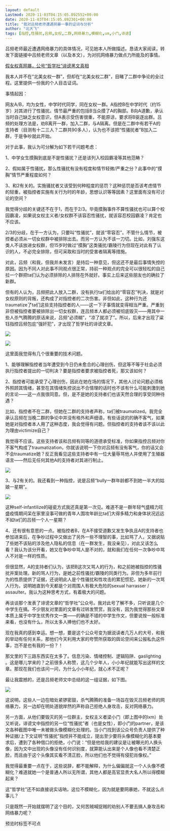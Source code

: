 ```yaml
---
layout: default
Lastmod: 2020-11-03T04:15:05.892552+00:00
date: 2020-11-03T04:15:05.892301+00:00
title: "我对吕频老师遭遇网暴一事的证词与分析"
author: "北大飞"
tags: [指控,性骚扰,吕频,女权,二群,网络暴力,模糊化,um,小门,诽谤]
---
```


吕频老师最近遭遇网络暴力的具体情况，可见她本人所做描述。恳请大家阅读，转发下面链接中吕频老师文章（以及本文），为对抗网络暴力做点力所能及的事情。

[假女权真网暴，公号“哲学社”诽谤黑文真相](https://mp.weixin.qq.com/s?__biz=MzU5MDI2NTM4Nw==&mid=2247483801&idx=1&sn=7c68af9397e25773729dc21ea9d008c9&scene=21#wechat_redirect)

我本人并不在“北美女权一群”，但却在“北美女权二群”，目睹了二群中争论的全过程。这里提供一份我的个人目击证词。

事情起因：

网友A/B，均为女性，中学时代同学，同在女权一群。A指控B在中学时代（约15岁）对其进行了性骚扰。情节最严重的包括B当众摸了A的胸部。B向A道歉，承认当时自己缺乏女权意识，但A表示受伤害很重，不能原谅，要求将B驱逐出群。吕频的处理方法是，劝B离开一群，加入二群，与A隔离。但是在二群中有若干A的支持者（目测有十二三人？二群共90多人），认为也不该把“性骚扰者”B加入二群，于是争吵就此开始。

对于此事，我认为可分解为如下若干问题考虑：

1、中学女生摸胸到底是不是性骚扰？还是该列入校园霸凌等其他范畴？

2、假如属于性骚扰，那么性骚扰有没有程度和情节轻微/严重之分？此事中的“摸胸”情节严重程度如何？

3、和2有关的。实施骚扰者又该受到何种程度的惩罚？这种惩罚是否该考虑情节的轻重，被指控者实施有关行为时的年龄，思想认识等等因素？这里面有没有可讨论的空间？

我觉得分歧的关键还不在于1，而在于2/3。毕竟摸胸事件不算性骚扰也可以算个校园霸凌，如果说女权主义者/女权群不该容忍性骚扰，就该容忍校园霸凌？肯定也不应该。

2/3的分歧，在于一方认为，只要叫“性骚扰”，就该“零容忍”。不管什么情节，被控者必须从一切女权群中被排除出去。而另一方认为不该一刀切。比如，刘强东这类人不该放进女权群，但15岁时做过“摸胸”这类骚扰/霸陵行为但现在对此有了认识的人，不必完全排除，但可采取和当时的受害者隔离等措施。

对此，吕频（和我，但我并未发言）是持后一种意见，但这还不是最后事情失控的原因。因为不同人对此事不同观点很正常，持前一种观点的完全可以很轻松的自己拉一个群把ta们认为必须排除的人排除在外就好。事实上后来这些朋友也的确拉了新群。

但有的人认为，吕频把此人放入二群，没有执行ta们给出的“零容忍”判决，就是对女权原则的背叛，还构成了对指控者的二次伤害。非但如此，这种行为还traumatize了ta们这些支持指控者的人——这一下子事情就变得相当严重。严重到非但被指控者要被排除出一切女权群，连吕频本人都必须被彻底毁灭——用其中一些人杀气腾腾的原话来说，吕频“必须糊”，“凉了就凉了”。所以，后来才出现了粱钰指控吕频包庇“强奸犯”，才出现了哲学社的诽谤文章。

![](https://images.weserv.nl/?url=https%3A//mmbiz.qpic.cn/mmbiz_jpg/kbqexlSQD1MQlqnDicDMk2m2icaLiczJh4zrvSpe1ymIuf9ibvmm7Zfibic9omrZv17VF3Up5hiaSUvbTnA5NLUY2qsBg/640%3Fwx_fmt%3Djpeg)

![](https://images.weserv.nl/?url=https%3A//mmbiz.qpic.cn/mmbiz_jpg/kbqexlSQD1MQlqnDicDMk2m2icaLiczJh4zLic2ZYbf5uFZdtKgaN1JXmicdohIh5e3D0BPDST7iaaWE33vO3SwwPk9Q/640%3Fwx_fmt%3Djpeg)

这里面我觉得有几个很重要的技术问题。

1、能够理解指控者当年遭受到今日仍未愈合的心理创伤，但这等不等于社会必须执行指控者提出的一切判决？要是指控者要求被指控者死，那又该如何？

2、指控者可能承受了心理创伤，因此在她在场的情况下，其他人讨论问题必须格外照顾其情绪，甚至在其情绪失控说出不合情理的话时也不该有什么可能刺激到她的言论——这一点我很同意。但，是不是她的支持者们也该天然合理的享受同种待遇？

比如，指控者不在二群，但她在二群的支持者声称，ta们被traumatized。我完全承认吕频在当晚二群的争论中并没有格外和声细语，有些话说的的确不客气，如果她是对指控者本人用了这种态度，我会觉得有问题。但指控者的支持者该不该以此为理由victimize自己？

我觉得不应该。这些支持者该和吕频有同等的道德承受标准，你如果指控吕频对你不客气构成了traumatization，你就该说明一下你对吕频有没有客气，你的话又会不会traumatize她？反正我看见这些支持者中有一位大量辱骂他人并使用了生殖器语言——然后无任何其他A的支持者对其进行制止。

![](https://images.weserv.nl/?url=https%3A//mmbiz.qpic.cn/mmbiz_jpg/kbqexlSQD1MQlqnDicDMk2m2icaLiczJh4zB5BQSQIMxUEsYrWGIiams8ia9VVIsAnFG9FPKwaCNYnunjN9WicoMI2FQ/640%3Fwx_fmt%3Djpeg)

3、与2有关的。我还看到一种指控，说是吕频“bully一群年龄都不到她一半大的姑娘一星期”。

![](https://images.weserv.nl/?url=https%3A//mmbiz.qpic.cn/mmbiz_jpg/kbqexlSQD1MQlqnDicDMk2m2icaLiczJh4z9Fc9Bf1OrbtygewWKybEO4sYrDvTL7mTO0KrDtauB7zkNvnaCiaQnKA/640%3Fwx_fmt%3Djpeg)

这种self-infantilize的碰瓷方式我还真是第一次见。难道不是一群年轻气盛精力旺盛疫情期间呆在家里没事可做的青年人围攻年龄比ta们大得多精力和身体状况远远不如ta们的吕频一个人一星期？  

4、还有很有意思的一点。被指控者B，在A不接受道歉又发生争执且A的支持者也参加进来后，在争吵过程中又做出了另外一些不理智的事，比如骂了人，又据说贴了些她不该贴的涉及他人隐私的信息（在一群发生，我没亲见），对此又该怎么看？我认为该分开看，她又在争吵中骂人是不对的，就和我们在任何一次争吵中骂人不对是一样的性质。

但很显然，A的支持者们认为，该把B这次又骂人的行为，和之前她被指控的性骚扰并案处理。新的骂人行为，是她之前性骚扰/霸陵的同类行为。非但为多年前行为的性质提供了证据，还说明此人是个性骚扰和性攻击的累犯惯犯，她新的一次骂人行为，说明她直到今天都是个对周围人有极大危险的sexual harrasser / assaulter。我认为这种思考方式，有着极大的问题。

再谈谈那个发表了诽谤文章的“哲学社”公众号。我对此号了解不多，只听说是几个中学生在搞。不少朋友对里面的文章有过转发赞赏，我没有，因为我觉得那些文章本质上属于中学生优秀作文一类——的确是不错的中学生作文，但要说按一般标准来看，也没有什么，所以太多人捧他们也不太好。

现在我真的感到幸运。想一想，要是这个公众号变为据说读者几万人的大号，和我的举动有任何关系，那他们今天利用大家的夸赞所获取的舆论空间来公报私仇这件事，岂不是也有我的一份？！

那文里的下三路东西实在太多了。信息污染、情绪控制、逻辑陷阱、gaslighting 。这是哪儿学来的？之前很多人称赞，这几个少年人，小小年纪就能写出这样的文章。那现在我们也该问一问，为什么小小年纪，就心术不正呢？

最让我震撼的，还是吕频老师文中总结的这一组证据，如下图。

![](https://images.weserv.nl/?url=https%3A//mmbiz.qpic.cn/mmbiz_jpg/kbqexlSQD1MQlqnDicDMk2m2icaLiczJh4zicns3a5NAlgsnqnHkA46mw5mC1x59MAfib9sGowhV2LdN9GqwJVhI22Q/640%3Fwx_fmt%3Djpeg)

这说明，这些人一边在暗处紧锣密鼓，杀气腾腾的准备一场旨在毁灭吕频老师的网络暴力，另一边却在明处道貌岸然的声称自己拒绝人身攻击，反对网络暴力。

另一方面，从他们要毁灭的另一位群主，女权主义者梁小门（即上图中的lxm）处又听说，诽谤文中指控的另一位“性骚扰”者（也是女性），即小门的partner，是该文各种截图中唯一未被做头像模糊化处理的。当小门找到该公众号负责人提供了种种证据/上下文证明“性骚扰”指控并不能成立，提出至少要将头像模糊化的基本要求后，遭到了各种借口的拒绝，小门说：“但是他给我的建议是让被曝光的人换头像，因为文中出现的头像没有任何识别度，就算能认出来是个人像也看不清楚正脸，而且由于这个头像其实看不清正脸，所以他们也不觉得有侵犯肖像权。”

我觉得最重要一点在于，这些说辞，都不能解释，为什么偏偏就这一个人头像不模糊化？难道就她一个是普通人所以无所谓，其他人都是高官显贵大名人所以得模糊起来？

这“哲学社”还不如直接说实话呐，这位不模糊化，因为就是要网暴她，不就这么点事儿？

只是既然一开始就摆明了这个目的，又何苦贼喊捉贼的劝别人不要去搞人身攻击和网络暴力呢？

预览时标签不可点

